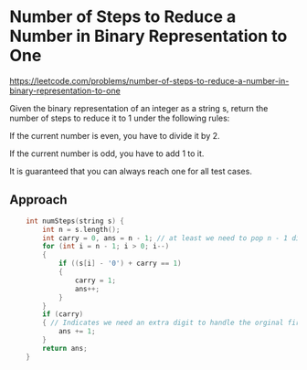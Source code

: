 # Number of Steps to Reduce a Number in Binary Representation to One

https://leetcode.com/problems/number-of-steps-to-reduce-a-number-in-binary-representation-to-one

Given the binary representation of an integer as a string s, return the number of steps to reduce it to 1 under the following rules:

If the current number is even, you have to divide it by 2.

If the current number is odd, you have to add 1 to it.

It is guaranteed that you can always reach one for all test cases.


## Approach 

``` C++
    int numSteps(string s) {
        int n = s.length();
        int carry = 0, ans = n - 1; // at least we need to pop n - 1 digits to make the number to 1 
        for (int i = n - 1; i > 0; i--)
        {
            if ((s[i] - '0') + carry == 1)
            {
                carry = 1;
                ans++;
            }
        }
        if (carry)
        { // Indicates we need an extra digit to handle the orginal first digit
            ans += 1;
        }
        return ans;
    }
```